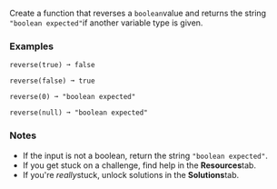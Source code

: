 Create a function that reverses a `boolean`value and returns the string `"boolean expected"`if another variable type is given.


### Examples ###
    reverse(true) ➞ false

    reverse(false) ➞ true

    reverse(0) ➞ "boolean expected"

    reverse(null) ➞ "boolean expected"


### Notes ###
*   If the input is not a boolean, return the string `"boolean expected"`.
*   If you get stuck on a challenge, find help in the **Resources**tab.
*   If you're *really*stuck, unlock solutions in the **Solutions**tab.